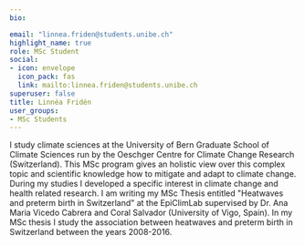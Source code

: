 ```yaml
---
bio:

email: "linnea.friden@students.unibe.ch"
highlight_name: true
role: MSc Student
social:
- icon: envelope
  icon_pack: fas
  link: mailto:linnea.friden@students.unibe.ch
superuser: false
title: Linnéa Fridén
user_groups:
- MSc Students
---
```

I study climate sciences at the University of Bern Graduate School of Climate Sciences run by the Oeschger Centre for Climate Change Research (Switzerland). This MSc program gives an holistic view over this complex topic and scientific knowledge how to mitigate and adapt to climate change. During my studies I developed a specific interest in climate change and health related research. I am writing my MSc Thesis entitled "Heatwaves and preterm birth in Switzerland" at the EpiClimLab supervised by Dr. Ana Maria Vicedo Cabrera and Coral Salvador (University of Vigo, Spain). In my MSc thesis I study the association between heatwaves and preterm birth in Switzerland between the years 2008-2016.
